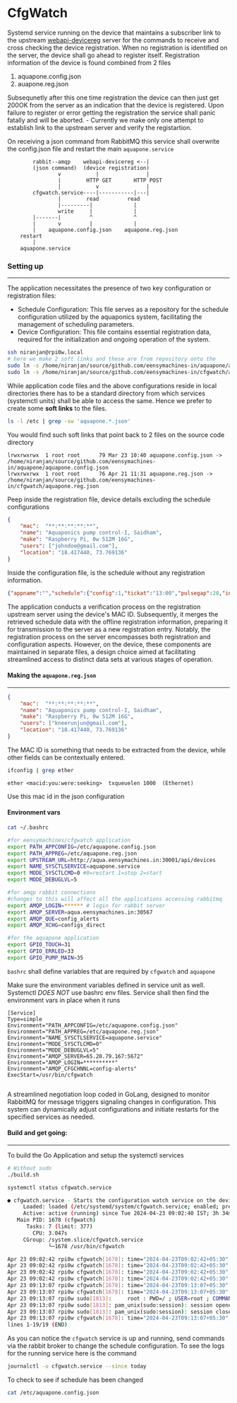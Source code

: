 # CfgWatch
Systemd service running on the device that maintains a subscriber link to the upstream [webapi-devicereg]() server for the commands to receive and cross checking the device registration. When no registration is identified on the server, the device shall go ahead to register itself. Registration information of the device is found combined from 2 files 
1. aquapone.config.json
2. auapone.reg.json

Subsequnetly after this one time registration the device can then just get 200OK from the server as an indication that the device is registered. 
Upon failure to register or error getting the registration the service shall panic fatally and will be aborted. - Currently we make only one attempt to establish link to the upstream server and verify the registartion. 

On receiving a json command from RabbitMQ this service shall overwrite the config.json file and restart the main `aquapone.service`
```
        rabbit--amqp    webapi-devicereg <--| 
        (json command)  (device registration)
                v           |               |
                |        HTTP GET       HTTP POST
                |           v               |
        cfgwatch.service----|-----------|---|
                |        read         read
                |---------|             |
                write     |             |        
        |-------|         ^             ^
        |       v         |             |
        |    aquapone.config.json    aquapone.reg.json  
    restart
        |
    aquapone.service
```     

### Setting up  
---- 

The application necessitates the presence of two key configuration or registration files:

- Schedule Configuration: This file serves as a repository for the schedule configuration utilized by the aquaponics system, facilitating the management of scheduling parameters.
- Device Configuration: This file contains essential registration data, required for the initialization and ongoing operation of the system.
     

```sh
ssh niranjan@rpi0w.local
# here we make 2 soft links and these are from repository onto the 
sudo ln -s /home/niranjan/source/github.com/eensymachines-in/aquapone/aquapone.config.json /etc/aquapone.config.json
sudo ln -s /home/niranjan/source/github.com/eensymachines-in/cfgwatch/aquapone.reg.json /etc/aquapone.reg.json
```
While application code files and the above configurations reside in local directories there has to be a standard directory from which services (systemctl units) shall be able to access the same. Hence we prefer to create some __soft links__ to the files.

```sh 
ls -l /etc | grep -sw 'aquapone.*.json'
```
You would find such soft links that point back to 2 files on the source code directory
```
lrwxrwxrwx  1 root root      79 Mar 23 10:40 aquapone.config.json -> /home/niranjan/source/github.com/eensymachines-in/aquapone/aquapone.config.json
lrwxrwxrwx  1 root root      76 Apr 21 11:31 aquapone.reg.json -> /home/niranjan/source/github.com/eensymachines-in/cfgwatch/aquapone.reg.json
```
Peep inside the registration file, device details excluding the schedule configurations 

```json
{ 
    "mac":  "**:**:**:**:**",
    "name": "Aquaponics pump control-I, Saidham",
    "make": "Raspberry Pi, 0w 512M 16G",
    "users": ["johndoe@gmail.com"],
    "location": "18.417440, 73.769136"
}
```
Inside the configuration file, is the schedule without any registration information.

```json
{"appname":"","schedule":{"config":1,"tickat":"13:00","pulsegap":20,"interval":35}}
```

The application conducts a verification process on the registration upstream server using the device's MAC ID. Subsequently, it merges the retrieved schedule data with the offline registration information, preparing it for transmission to the server as a new registration entry. Notably, the registration process on the server encompasses both registration and configuration aspects. However, on the device, these components are maintained in separate files, a design choice aimed at facilitating streamlined access to distinct data sets at various stages of operation.

#### Making the `aquapone.reg.json`
----

```json
{ 
    "mac":  "**:**:**:**:**",
    "name": "Aquaponics pump control-I, Saidham",
    "make": "Raspberry Pi, 0w 512M 16G",
    "users": ["kneerunjun@gmail.com"],
    "location": "18.417440, 73.769136"
}
```

The MAC ID is something that needs to be extracted from the device, while other fields can be contextually entered.

```sh
ifconfig | grep ether

```

```
ether <macid:you:were:seeking>  txqueuelen 1000  (Ethernet)
```
Use this mac id in the json configuration

#### Environment vars

```sh
cat ~/.bashrc
```

``` sh
#for eensymachines/cfgwatch application
export PATH_APPCONFIG=/etc/aquapone.config.json
export PATH_APPREG=/etc/aquapone.reg.json
export UPSTREAM_URL=http://aqua.eensymachines.in:30001/api/devices
export NAME_SYSCTLSERVICE=aquapone.service
export MODE_SYSCTLCMD=0 #0=restart 1=stop 2=start
export MODE_DEBUGLVL=5

#for amqp rabbit connections
#changes to this will affect all the applications accessing rabbitmq
export AMQP_LOGIN=****** # login for rabbit server
export AMQP_SERVER=aqua.eensymachines.in:30567
export AMQP_QUE=config_alerts
export AMQP_XCHG=configs_direct

#for the aquapone application 
export GPIO_TOUCH=31
export GPIO_ERRLED=33
export GPIO_PUMP_MAIN=35
```
`bashrc` shall define variables that are required by `cfgwatch` and `aquapone`

Make sure the environment variables defined in service unit as well. Systemctl _DOES NOT_ use bashrc env files. Service shall then find the environment vars in place when it runs

```
[Service]
Type=simple
Environment="PATH_APPCONFIG=/etc/aquapone.config.json" 
Environment="PATH_APPREG=/etc/aquapone.reg.json" 
Environment="NAME_SYSCTLSERVICE=aquapone.service" 
Environment="MODE_SYSCTLCMD=0" 
Environment="MODE_DEBUGLVL=5" 
Environment="AMQP_SERVER=65.20.79.167:5672" 
Environment="AMQP_LOGIN=**********" 
Environment="AMQP_CFGCHNNL=config-alerts" 
ExecStart=/usr/bin/cfgwatch


```
A streamlined negotiation loop coded in GoLang, designed to monitor RabbitMQ for message triggers signaling changes in configuration. This system can dynamically adjust configurations and initiate restarts for the specified services as needed.

#### Build and get going:
-----

To build the Go Application and setup the systemctl services 

```sh 
# Without sudo 
./build.sh 
```

```sh 
systemctl status cfgwatch.service
```
```sh
● cfgwatch.service - Starts the configuration watch service on the device
     Loaded: loaded (/etc/systemd/system/cfgwatch.service; enabled; preset: enabled)
     Active: active (running) since Tue 2024-04-23 09:02:40 IST; 3h 34min ago
   Main PID: 1678 (cfgwatch)
      Tasks: 7 (limit: 377)
        CPU: 3.047s
     CGroup: /system.slice/cfgwatch.service
             └─1678 /usr/bin/cfgwatch

Apr 23 09:02:42 rpi0w cfgwatch[1678]: time="2024-04-23T09:02:42+05:30" level=debug ms>
Apr 23 09:02:42 rpi0w cfgwatch[1678]: time="2024-04-23T09:02:42+05:30" level=debug ms>
Apr 23 09:02:42 rpi0w cfgwatch[1678]: time="2024-04-23T09:02:42+05:30" level=debug ms>
Apr 23 09:02:42 rpi0w cfgwatch[1678]: time="2024-04-23T09:02:42+05:30" level=info msg>
Apr 23 09:13:07 rpi0w cfgwatch[1678]: time="2024-04-23T09:13:07+05:30" level=debug ms>
Apr 23 09:13:07 rpi0w cfgwatch[1678]: time="2024-04-23T09:13:07+05:30" level=debug ms>
Apr 23 09:13:07 rpi0w sudo[1813]:     root : PWD=/ ; USER=root ; COMMAND=/usr/bin/sys>
Apr 23 09:13:07 rpi0w sudo[1813]: pam_unix(sudo:session): session opened for user roo>
Apr 23 09:13:07 rpi0w sudo[1813]: pam_unix(sudo:session): session closed for user root
Apr 23 09:13:07 rpi0w cfgwatch[1678]: time="2024-04-23T09:13:07+05:30" level=debug ms>
lines 1-19/19 (END)

```

As you can notice the `cfgwatch` service is up and running, send commands via the rabbit broker to change the schedule configuration.
To see the logs for the running service here is the command 

```sh
journalctl -u cfgwatch.service --since today
```
To check to see if schedule has been changed 

```sh
cat /etc/aquapone.config.json
```
